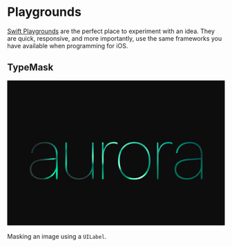 # Playgrounds

[Swift Playgrounds](https://developer.apple.com/swift-playgrounds/) are the perfect place to experiment with an idea. They are quick, responsive, and more importantly, use the same frameworks you have available when programming for iOS.

## TypeMask

![Aurora Text Mask](images/aurora.png)

Masking an image using a `UILabel`.
